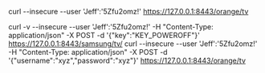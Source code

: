 curl --insecure --user 'Jeff':'5Zfu2omz!'  https://127.0.0.1:8443/orange/tv

curl -v --insecure --user 'Jeff':'5Zfu2omz!' -H "Content-Type: application/json" -X POST -d '{"key":"KEY_POWEROFF"}' https://127.0.0.1:8443/samsung/tv/
curl --insecure --user 'Jeff':'5Zfu2omz!' -H "Content-Type: application/json" -X POST -d '{"username":"xyz","password":"xyz"}' https://127.0.0.1:8443/orange/tv
